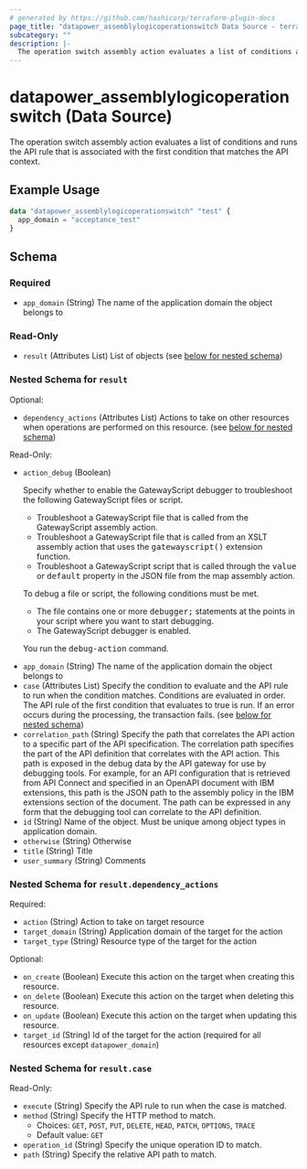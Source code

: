 ```yaml
---
# generated by https://github.com/hashicorp/terraform-plugin-docs
page_title: "datapower_assemblylogicoperationswitch Data Source - terraform-provider-datapower"
subcategory: ""
description: |-
  The operation switch assembly action evaluates a list of conditions and runs the API rule that is associated with the first condition that matches the API context.
---
```


# datapower_assemblylogicoperationswitch (Data Source)

The operation switch assembly action evaluates a list of conditions and runs the API rule that is associated with the first condition that matches the API context.

## Example Usage

```terraform
data "datapower_assemblylogicoperationswitch" "test" {
  app_domain = "acceptance_test"
}
```

<!-- schema generated by tfplugindocs -->
## Schema

### Required

- `app_domain` (String) The name of the application domain the object belongs to

### Read-Only

- `result` (Attributes List) List of objects (see [below for nested schema](#nestedatt--result))

<a id="nestedatt--result"></a>
### Nested Schema for `result`

Optional:

- `dependency_actions` (Attributes List) Actions to take on other resources when operations are performed on this resource. (see [below for nested schema](#nestedatt--result--dependency_actions))

Read-Only:

- `action_debug` (Boolean) <p>Specify whether to enable the GatewayScript debugger to troubleshoot the following GatewayScript files or script.</p><ul><li>Troubleshoot a GatewayScript file that is called from the GatewayScript assembly action.</li><li>Troubleshoot a GatewayScript file that is called from an XSLT assembly action that uses the <tt>gatewayscript()</tt> extension function.</li><li>Troubleshoot a GatewayScript script that is called through the <tt>value</tt> or <tt>default</tt> property in the JSON file from the map assembly action.</li></ul><p>To debug a file or script, the following conditions must be met.</p><ul><li>The file contains one or more <tt>debugger;</tt> statements at the points in your script where you want to start debugging.</li><li>The GatewayScript debugger is enabled.</li></ul><p>You run the <tt>debug-action</tt> command.</p>
- `app_domain` (String) The name of the application domain the object belongs to
- `case` (Attributes List) Specify the condition to evaluate and the API rule to run when the condition matches. Conditions are evaluated in order. The API rule of the first condition that evaluates to true is run. If an error occurs during the processing, the transaction fails. (see [below for nested schema](#nestedatt--result--case))
- `correlation_path` (String) Specify the path that correlates the API action to a specific part of the API specification. The correlation path specifies the part of the API definition that correlates with the API action. This path is exposed in the debug data by the API gateway for use by debugging tools. For example, for an API configuration that is retrieved from API Connect and specified in an OpenAPI document with IBM extensions, this path is the JSON path to the assembly policy in the IBM extensions section of the document. The path can be expressed in any form that the debugging tool can correlate to the API definition.
- `id` (String) Name of the object. Must be unique among object types in application domain.
- `otherwise` (String) Otherwise
- `title` (String) Title
- `user_summary` (String) Comments

<a id="nestedatt--result--dependency_actions"></a>
### Nested Schema for `result.dependency_actions`

Required:

- `action` (String) Action to take on target resource
- `target_domain` (String) Application domain of the target for the action
- `target_type` (String) Resource type of the target for the action

Optional:

- `on_create` (Boolean) Execute this action on the target when creating this resource.
- `on_delete` (Boolean) Execute this action on the target when deleting this resource.
- `on_update` (Boolean) Execute this action on the target when updating this resource.
- `target_id` (String) Id of the target for the action (required for all resources except `datapower_domain`)


<a id="nestedatt--result--case"></a>
### Nested Schema for `result.case`

Read-Only:

- `execute` (String) Specify the API rule to run when the case is matched.
- `method` (String) Specify the HTTP method to match.
  - Choices: `GET`, `POST`, `PUT`, `DELETE`, `HEAD`, `PATCH`, `OPTIONS`, `TRACE`
  - Default value: `GET`
- `operation_id` (String) Specify the unique operation ID to match.
- `path` (String) Specify the relative API path to match.
